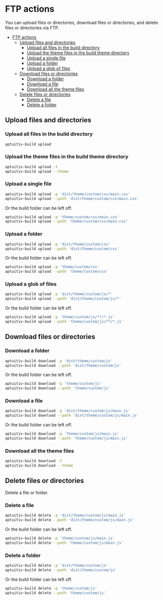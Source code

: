 # FTP actions

You can upload files or directories, download files or directories, and delete files or directories via FTP.

- [FTP actions](#ftp-actions)
  - [Upload files and directories](#upload-files-and-directories)
    - [Upload all files in the build directory](#upload-all-files-in-the-build-directory)
    - [Upload the theme files in the build theme directory](#upload-the-theme-files-in-the-build-theme-directory)
    - [Upload a single file](#upload-a-single-file)
    - [Upload a folder](#upload-a-folder)
    - [Upload a glob of files](#upload-a-glob-of-files)
  - [Download files or directories](#download-files-or-directories)
    - [Download a folder](#download-a-folder)
    - [Download a file](#download-a-file)
    - [Download all the theme files](#download-all-the-theme-files)
  - [Delete files or directories](#delete-files-or-directories)
    - [Delete a file](#delete-a-file)
    - [Delete a folder](#delete-a-folder)

## Upload files and directories

### Upload all files in the build directory

```bash
aptuitiv-build upload
```

### Upload the theme files in the build theme directory

```bash
aptuitiv-build upload -t
aptuitiv-build upload --theme
```

### Upload a single file

```bash
aptuitiv-build upload -p 'dist/theme/custom/css/main.css'
aptuitiv-build upload --path 'dist/theme/custom/css/main.css'
```

Or the build folder can be left off.

```bash
aptuitiv-build upload -p 'theme/custom/css/main.css'
aptuitiv-build upload --path 'theme/custom/css/main.css'
```

### Upload a folder

```bash
aptuitiv-build upload -p 'dist/theme/custom/css'
aptuitiv-build upload --path 'dist/theme/custom/css'
```

Or the build folder can be left off.

```bash
aptuitiv-build upload -p 'theme/custom/css'
aptuitiv-build upload --path 'theme/custom/css'
```

### Upload a glob of files

```bash
aptuitiv-build upload -p 'dist/theme/custom/js/*'
aptuitiv-build upload --path 'dist/theme/custom/js/*'
```

Or the build folder can be left off.

```bash
aptuitiv-build upload -p 'theme/custom/js/**/*.js'
aptuitiv-build upload --path 'theme/custom/js/**/*.js'
```

## Download files or directories

### Download a folder

```bash
aptuitiv-build download -p 'dist/theme/custom/js'
aptuitiv-build download --path 'dist/theme/custom/js'
```

Or the build folder can be left off.

```bash
aptuitiv-build download -p 'theme/custom/js'
aptuitiv-build download --path 'theme/custom/js'
```

### Download a file

```bash
aptuitiv-build download -p 'dist/theme/custom/js/main.js'
aptuitiv-build download --path 'dist/theme/custom/js/main.js'
```

Or the build folder can be left off.

```bash
aptuitiv-build download -p 'theme/custom/js/main.js'
aptuitiv-build download --path 'theme/custom/js/main.js'
```

### Download all the theme files

```bash
aptuitiv-build download -t
aptuitiv-build download --theme
```

## Delete files or directories

Delete a file or folder.

### Delete a file

```bash
aptuitiv-build delete -p 'dist/theme/custom/js/main.js'
aptuitiv-build delete --path 'dist/theme/custom/js/main.js'
```

Or the build folder can be left off.

```bash
aptuitiv-build delete -p 'theme/custom/js/main.js'
aptuitiv-build delete --path 'theme/custom/js/main.js'
```

### Delete a folder

```bash
aptuitiv-build delete -p 'dist/theme/custom/js'
aptuitiv-build delete --path 'dist/theme/custom/js'
```

Or the build folder can be left off.

```bash
aptuitiv-build delete -p 'theme/custom/js'
aptuitiv-build delete --path 'theme/custom/js'
```
